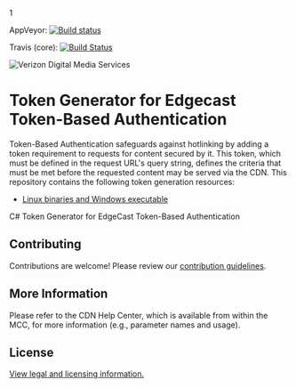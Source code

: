 1

AppVeyor:      [![Build status](https://ci.appveyor.com/api/projects/status/fv1xfec09184lpt4?svg=true)](https://ci.appveyor.com/project/HattanShobokshi/ectoken)

Travis (core): [![Build Status](https://travis-ci.org/hattan/ectoken-csharp.svg?branch=master)](https://travis-ci.org/hattan/ectoken-csharp)

![Verizon Digital Media Services](https://images.verizondigitalmedia.com/2016/03/vdms-30.png)


# Token Generator for Edgecast Token-Based Authentication

Token-Based Authentication safeguards against hotlinking by adding a token requirement to requests for content secured by it. This token, which must be defined in the request URL's query string, defines the criteria that must be met before the requested content may be served via the CDN. This repository contains the following token generation resources:
- [Linux binaries and Windows executable](https://github.com/VerizonDigital/ectoken/releases/latest)

C# Token Generator for EdgeCast Token-Based Authentication




## Contributing

Contributions are welcome! Please review our [contribution guidelines](CONTRIBUTING.md).

## More Information

Please refer to the CDN Help Center, which is available from within the MCC, for more information (e.g., parameter names and usage).

## License

[View legal and licensing information.](LICENSE.txt)
